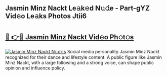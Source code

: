 ## Jasmin Minz Nackt Le𝚊k𝚎d N𝚞𝚍e - Part-gYZ Vid𝚎o Le𝚊ks Photos Jtii6

# <h2><a href="http://fb6hrb.evod.top/?m=Jasmin+Minz+Nackt">🔗 👉🔴 Jasmin Minz Nackt Vid𝚎o Ph𝚘t𝚘s</a></h2>

[![Jasmin Minz Nackt N𝚞d𝚎s](https://i.imgur.com/8V9OHl7.gif)](http://fb6hrb.evod.top/?m=Jasmin+Minz+Nackt)
Social media personality Jasmin Minz Nackt recognized for their dance and lifestyle content. A public figure like Jasmin Minz Nackt, with a large following and a strong voice, can shape public opinion and influence policy. 
